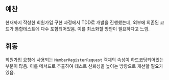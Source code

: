 ## 예찬
현재까지 작성한 회원가입 구현 과정에서 TDD로 개발을 진행했는데,
외부에 의존된 코드가 통합테스트에 다수 포함되어있음.
이를 최소화할 방안이 필요하다고 느낌.

## 휘동
회원가입 요청에 사용되는 `MemberRegisterRequest` 객체의 속성이 하드코딩되어있는 부분이 많음.
이를 메서드로 추출하여 테스트 신뢰성을 높이는 방향으로 개선할 필요가 있음.